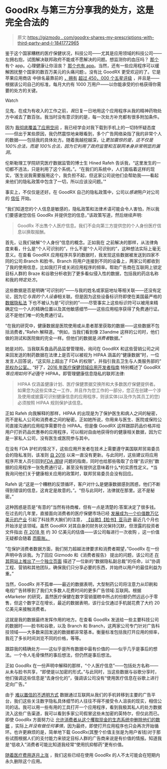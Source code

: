 # GoodRx 与第三方分享我的处方，这是完全合法的

> 原文:[https://gizmodo . com/goodrx-shares-my-prescriptions-with-third-party-and-I-1841772965](https://gizmodo.com/goodrx-shares-my-prescriptions-with-third-parties-and-i-1841772965)

鉴于这个国家糟糕的医疗保健状况，科技公司——尤其是应用领域的科技公司——左拥右抱，试图解决联邦政府不能或不愿解决的问题。想监测你的血压吗？ [那个](https://www.healthline.com/health/heart-disease/top-iphone-android-apps#bloodpressure-monitor) 有个 app。心理健康让你沮丧？ [那个也有 app](https://jezebel.com/the-spooky-loosely-regulated-world-of-online-therapy-1841791137)。当然，还有一些应用程序可以缓解困扰整个国家的数百万美元的头痛问题:。没有比 GoodRX 更受欢迎的了。它是苹果应用商店 中排名最靠前的 [，拥有](https://www.similarweb.com/apps/top/apple/store-rank/us/medical/top-free/iphone) [超过 450，000 个五星评级](https://sensortower.com/ios/us/goodrx/app/goodrx-save-on-prescriptions/485357017/overview) ，并且是——根据该公司自己的标准，每月大约有 1000 万用户——以你能承受的价格获得你需要的处方的关键。

Watch

见鬼，在成为有收入的工作之前，*我*日复一日地用这个应用程序从我的精神药物处方中减去了数百张。我当时没有意识到的是，每一次处方补充都有很多附加条件。

因为 [我彻底覆盖了应用空间](https://gizmodo.com/dating-apps-caught-sharing-your-details-with-dozens-of-1840997236) ，我已经学会对我下载到手机上的一切持怀疑态度——但出于某些原因，我仍然震惊地亲眼看到，多个广告网络染指了我的非常个人的数据——包括我的具体处方。随着我越挖越深，让*更加震惊的是，这不仅是 100%合法，而是 100%合法，因为它利用了政府监管和互联网本身非常明显的漏洞。*

伦斯勒理工学院研究医疗数据监管的博士生 Hined Rafeh 告诉我，“这里发生的一切都不违法，只是利用了这个系统。”。“在我们的系统中，人们面临着这样的现实，‘医生说我需要服用这个，我负担不起，但这家公司说他们会帮助我——看起来他们的隐私政策中包含了一切，所以应该没问题。’"

事实上，不仅仅是还好。在 GoodRX 自己的隐私政策中，公司以*感谢*用户对公司的 [信任](https://support.goodrx.com/hc/en-us/articles/115005228506-Privacy-Policy) 开始。

“我们知道您的个人信息是敏感的，隐私政策和法律术语可能会令人害怕，所以我们要感谢您信任 GoodRx 并提供您的信息，”该政策写道，然后继续声明:

> GoodRx 不出售个人医疗信息。我们不会向第三方提供您的个人身份医疗信息以换取报酬。

首先，让我们破解“个人身份”信息的概念。正如我在 之前解决的那样，从法律角度来看，什么是“个人可识别的”，什么不是“个人可识别的”，这种想法实际上毫无意义。在查看 GoodRX 应用程序共享的数据时，我发现这些数据被发送到四家不同的公司:Branch 和脸书，Branch 将用户连接到不同的设备上，两家公司都收到了我的使用信息，比如我打开或关闭应用程序的频率。帮助广告商在互联网上锁定目标人群的 Braze 和谷歌分析收到了更多看似侵入性的数据，包括我的药店名称和我的*特定处方*。

这些数据是否是明确“可识别的”——与我的姓名或家庭地址等相关联——还没有定论，因为它*与我的个人设备*相关联。但是因为这些设备标识符即使在美国最严格的 [数据隐私法](https://gizmodo.com/the-chaos-of-californias-new-privacy-law-has-already-be-1840730477) 下也不被认为是“可识别的”——尽管事实上这些标识符可以被用来精确定位一个人的精确位置以及其他敏感细节——这些应用程序获得了免费通行证。这不是他们唯一的免费通行证。

“在我的研究中，健康数据是医院使用或从患者那里获取的数据——这些数据不包括消费者，”Rafeh 解释道。“例如，当我们看到像 23andme 这样的公司时，他们做的测试和医院做的完全一样。但他们的数据是*消费者*数据。”

她是对的。当我联系食品药品监督管理局，询问在 GoodRX 和这些营销公司之间来回发送的制药数据在法律上是否可以被视为 HIPAA 涵盖的“健康数据”时，一位发言人回答说，“这实际上超出了 FDA 的权限”，并指引我去卫生与人类服务部的“ [民权办公室。](https://hipaaqsportal.hhs.gov/) “好了，[2016 年医疗保健领域应用开发者指南](https://hipaaqsportal.hhs.gov/community-library/accounts/92/925889/Public/OCR-health-app-developer-scenarios-2-2016.pdf) 特别概述了 GoodRX *等应用如何不必*遵守 HIPAA，即管理健康信息隐私的联邦法律:

> HIPAA 仅涵盖健康计划、医疗保健票据交换所和大多数医疗保健提供者。如果您为这些实体之一工作，并且作为您工作的一部分，您正在创建一个涉及使用或披露可识别健康信息的应用程序，则该实体(以及作为其员工的您)必须按照 HIPAA 规则保护该信息。

正如 Rafeh 向我解释的那样，HIPAA 的出现是为了保护医生和病人之间的秘密，而不是私人公司和消费者之间的秘密。正如她所说，你用来与医生、医院或保险公司直接沟通的应用程序需要符合 HIPAA。但是像 GoodRX 这样跟踪药品价格并给用户打折药品优惠券的应用程序，可以相对自由地获得你的健康相关数据，因为它是一家私人公司，没有医生或医院参与其中。

在没有 FDA 护栏的情况下，这些应用开发者在技术上需要遵守美国联邦贸易委员会的隐私准则，该准则 [自 2016](https://www.ftc.gov/tips-advice/business-center/guidance/mobile-health-app-developers-ftc-best-practices) 以来一直没有更新。与此同时，这些建议将应用程序开发人员引回到[*FDA 围绕*](https://www.hhs.gov/hipaa/for-professionals/privacy/special-topics/de-identification/index.html) 问题的指南，同时也给那些吸取了合理“去识别”数据的应用程序一张免费通行证，甚至没有提供这意味着什么*的实质性定义。*当我询问他们关于健康相关应用的政策时，联邦贸易委员会没有回应。

Rafeh 说:“这是一个糟糕的反馈循环，客户对什么是健康数据感到困惑，他们不断得到错误的信息，这肯定是故意的。”。“但与此同时，法律就在那里。这不是秘密。”

这种困惑是否是“有意的”当然有待商榷，但有一点是清楚的:答案决定了很多钱。在过去的几年里，直接面向消费者的医疗保健市场已经 [发展成为一个价值数万亿美元的产业](https://insider.fitt.co/direct-to-consumer-healthcare-startups/) 引起了科技界大腕们的注意， [【谷歌】](https://www.forbes.com/sites/kateoflahertyuk/2020/02/21/googles-2-billion-fitbit-deal-time-to-quit-your-smartwatch/#193c9bc73108)[【脸书】](https://techcrunch.com/2019/10/28/facebook-unveils-its-first-foray-into-personal-digital-healthcare-tools/)[亚马逊](https://econsultancy.com/what-amazon-s-entry-into-the-pharmacy-market-might-mean-for-pharma-marketers/) 最近几个月也开始涉足该领域。虽然 GoodRX 对其自身的财务状况保持沉默，但泄露的投资者文件指出 [在 2018 年](https://www.providenthp.com/wp-content/uploads/2018/10/Q3-2018-Pharmacy-Services-Newsletter.pdf) 约 30 亿美元的估值——该公司每进行一次收购 ，这一价值无疑都会随着 [而膨胀。](https://www.businesswire.com/news/home/20190926005216/en/GoodRx-Expands-Healthcare-Services-Introduction-GoodRx-Care)

“在保护消费者数据方面，我们努力超越法律要求和消费者期望，”GoodRx 在一份声明中告诉我。为了回应 Gizmodo 和《消费者报告》 提出的问题，该公司还 [在其网站上推出了一个独立页面](https://www.goodrx.com/blog/goodrx-data-privacy/) 描述了一位新的“数据隐私副总裁”的任命，以“协调工程、营销和其他团队，确保我们只分享必要的东西，并始终以用户的最佳利益为重。”

当然，GoodRx 并不孤单——最近的数据表明，大型制药公司将注意力从印刷和电视广告转移到了我们大多数人花费时间的更多广告领域:互联网。根据 eMarketer 的研究，虽然医疗保健在数字营销蛋糕中所占的份额仍然远远小于零售，但这个数字正在增长，最近的数据表明，该行业仅通过手机就花费了大约 20 亿美元来接触消费者。

这就是我的数据最终发挥作用的地方。在查看 GoodRx 发送给一些主要科技公司的数据时——脸书和谷歌，以及 Branch 和 Branch，这两家公司专门针对广告科技领域——大多数来回发送的数据都非常基本。衡量标准包括我打开应用的频率，我花了多长时间浏览不同的价格，等等。

跟踪我的精确处方——这似乎是所有数据中最有价值的——似乎几乎是事后的想法。一个令人毛骨悚然的事后想法，但仍然是事后想法。

正如 GoodRx 在一份声明中解释的那样，“个人医疗信息”——包括处方名称——从未与脸书共享，“即使是以加密的形式。”与此同时，当这些数据与谷歌分享时，他们强调这些信息是“去身份化的”，强调该公司没有“使用医疗信息在谷歌上进行定向广告。”

由于 [难以置信的不透明方式](https://pubmatic.com/blog/transparency-ad-tech/) 数据通过互联网从我们的手机转移到主要的广告平台，我们这些关注数字隐私具体细节的人往往不得不接受令人沮丧的现实，相信公司的话。我可以用一些有用的工具打开一个应用程序，看到我极其私人的处方数据流入这些广告渠道，我可以看到多家公司假冒这些未加密的英特尔，但仅此而已。即使 GoodRx 方面努力让 [允许消费者从这个攫取现金的生态系统中删除他们的数据](https://privacyportal-cdn.onetrust.com/dsarwebform/ee5fd780-9c3f-4334-ac1d-9422f66e0446/9ff706e8-30f7-43a0-ba1a-365d14fd1e3f.html) ，实际上*并没有做任何事情*，因为最终，即使打开应用程序也只会再次开始循环。也许更麻烦的是，简单地下载 GoodRx(其整个价值主张是为用户省钱)对于那些试图根据人们的支付能力来锁定目标人群的广告商来说是有价值的情报。知道我是“低收入”消费者可能比知道我经常“使用抗抑郁药”更有价值。

[随着医疗费用逐月上涨](https://www.pgpf.org/blog/2019/05/healthcare-costs-for-americans-projected-to-grow-at-an-alarmingly-high-rate) ，我们这些已经在使用 GoodRx 的人不太可能会在短期内永久删除这个应用。